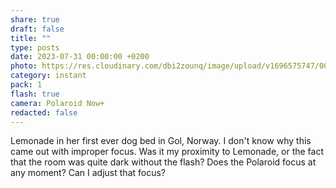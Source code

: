 ```yaml
---
share: true
draft: false
title: ""
type: posts
date: 2023-07-31 00:00:00 +0200
photo: https://res.cloudinary.com/dbi2zounq/image/upload/v1696575747/006_uxmp90.jpg
category: instant
pack: 1
flash: true
camera: Polaroid Now+
redacted: false
---
```


Lemonade in her first ever dog bed in Gol, Norway. I don't know why this came out with improper focus. Was it my proximity to Lemonade, or the fact that the room was quite dark without the flash? Does the Polaroid focus at any moment? Can I adjust that focus?